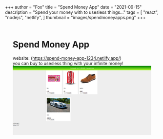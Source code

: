 +++
author = "Fox"
title = "Spend Money App"
date = "2021-09-15"
description = "Spend your money with to usesless things..."
tags = [
    "react",  "nodejs",  "netlify",
]
thumbnail = "images/spendmoneyapps.png"
+++
<!--more-->
<div class="preview"><div class="preview__inner-1"><div class="preview__inner-2" style="padding: 10px 25px 448px;"><div class="cl-preview-section"><h1 id="spend-money-app">Spend Money App</h1>
</div><div class="cl-preview-section"><p>website: (<a href="https://spend-money-app-1234.netlify.app/">https://spend-money-app-1234.netlify.app/</a>)<br>
you can buy to usesless thing with your infinite money!<img src="https://raw.githubusercontent.com/foxsnow38/website_foxsnow38/master/images/spendmoneyappss.png?token=GHSAT0AAAAAABXH4S27CLRDOY27PPL3ZTH2YXLX23Q" alt="Spend Money App Screnshoot"></p>
</div></div> <div class="gutter" style="left: 0px;"><!----> <!----></div></div> <!----></div>